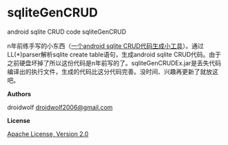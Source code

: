 # sqliteGenCRUD
android sqlite CRUD code sqliteGenCRUD


n年前练手写的小东西（[一个android sqlite CRUD代码生成小工具](https://my.oschina.net/droidwolf/blog/285456)）。通过LL(*)parser解析sqlite create table语句，生成android sqlite CRUD代码。由于之前硬盘坏掉了所以这份代码是n年前写的了。sqliteGenCRUDEx.jar是丢失代码编译出的执行文件，生成的代码比这分代码完善。没时间、兴趣再更新了就放这吧。


**Authors**

droidwolf [droidwolf2006@gmail.com](mailto:droidwolf2006@gmail.com "droidwolf2006@gmail.com")


**License**

[Apache License, Version 2.0](http://www.apache.org/licenses/LICENSE-2.0 "Apache License, Version 2.0")

